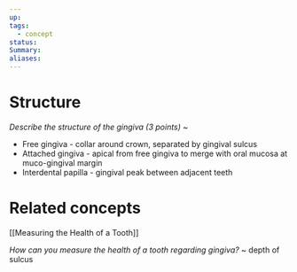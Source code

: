 ```yaml
---
up: 
tags:
  - concept
status: 
Summary:
aliases:
---
```

# Structure
*Describe the structure of the gingiva (3 points)*
~
- Free gingiva - collar around crown, separated by gingival sulcus
- Attached gingiva - apical from free gingiva to merge with oral mucosa at muco-gingival margin
- Interdental papilla - gingival peak between adjacent teeth
<!--SR:!2025-03-10,1,210-->

# Related concepts
[[Measuring the Health of a Tooth]]


*How can you measure the health of a tooth regarding gingiva?*
~
depth of sulcus
